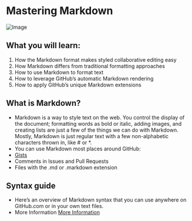 # Mastering Markdown
![Image](https://res.cloudinary.com/practicaldev/image/fetch/s--w_gvN9J_--/c_imagga_scale,f_auto,fl_progressive,h_900,q_auto,w_1600/https://dev-to-uploads.s3.amazonaws.com/i/fjwfsv8up82pfnexx67o.png)
## What you will learn:
1. How the Markdown format makes styled collaborative editing easy
2. How Markdown differs from traditional formatting approaches
3. How to use Markdown to format text
4. How to leverage GitHub’s automatic Markdown rendering
5. How to apply GitHub’s unique Markdown extensions
## What is Markdown? 
* Markdown is a way to style text on the web. You control the display of the document; formatting words as bold or italic, adding images, and creating lists are just a few of the things we can do with Markdown. Mostly, Markdown is just regular text with a few non-alphabetic characters thrown in, like # or *.
* You can use Markdown most places around GitHub:
* [Gists](https://gist.github.com/)
* Comments in Issues and Pull Requests
* Files with the .md or .markdown extension
## Syntax guide 
* Here’s an overview of Markdown syntax that you can use anywhere on GitHub.com or in your own text files.
* More Information
[More Information](Read01.md)

